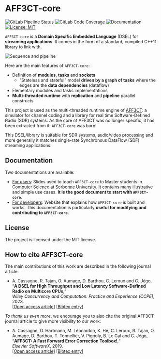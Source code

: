 # AFF3CT-core

[![GitLab Pipeline Status](https://img.shields.io/gitlab/pipeline-status/aff3ct/aff3ct-core.svg?branch=development)](https://gitlab.com/aff3ct/aff3ct-core/pipelines)
[![GitLab Code Coverage](https://img.shields.io/gitlab/pipeline-coverage/aff3ct/aff3ct-core?branch=development)](https://aff3ct.gitlab.io/aff3ct-core/)
[![Documentation](https://img.shields.io/badge/doc-passing-green)](https://aff3ct.github.io/aff3ct-core/)
[![License: MIT](https://img.shields.io/github/license/aff3ct/aff3ct-core.svg)](./LICENSE)

`AFF3CT-core` is a **Domain Specific Embedded Language** (DSEL) for **streaming 
applications**. It comes in the form of a standard, compiled C++11 library to link 
with.

![Sequence and pipeline](./docs/assets/sequence_to_pipeline.svg)

Here are the main features of `AFF3CT-core`:
  - Definition of **modules**, **tasks** and **sockets**
    * "Stateless and stateful" model **driven by a graph of tasks** where the 
      edges are the **data dependencies** (dataflow)
  - Elementary modules and tasks implementations
  - **Multi-threaded runtime** with **replication** and **pipeline** parallel 
    constructs

This project is used as the multi-threaded runtime engine of
[AFF3CT](https://github.com/aff3ct/aff3ct): a simulator for channel coding and a
library for real time Software-Defined Radio (SDR) systems.
As the core of AFF3CT was no longer specific, it has been extracted from it: 
`AFF3CT-core` was born!

This DSEL/library is suitable for SDR systems, audio/video processing and more 
generally it matches single-rate Synchronous DataFlow (SDF) streaming 
applications.

## Documentation

Two documentations are available:
- [For users](https://largo.lip6.fr/~cassagnea/docs/UFR/MU5IN160/CM/CM5_AFF3CT_for_Streaming_Apps.pdf): 
  Slides used to teach `AFF3CT-core` to Master students in Computer Science at 
  [Sorbonne University](https://www.sorbonne-universite.fr/). It contains many 
  illustrative and simple use cases. **It is the good document to start with 
  `AFF3CT-core`**.
- [For developers](https://aff3ct.github.io/aff3ct-core/): Website that explains 
  how `AFF3CT-core` is built and works. This documentation is particularly 
  **useful for modifying and contributing to `AFF3CT-core`**.

## License

The project is licensed under the MIT license.

## How to cite AFF3CT-core

The main contributions of this work are described in the following journal 
article:  
- A. Cassagne, R. Tajan, O. Aumage, D. Barthou, C. Leroux and C. Jégo,  
  “**A DSEL for High Throughput and Low Latency Software-Defined Radio on Multicore CPUs**,“  
  *Wiley Concurrency and Computation: Practice and Experience (CCPE)*, 2023.  
  [[Open access article](https://doi.org/10.1002/cpe.7820)] [[Bibtex entry](https://aff3ct.github.io/resources/bibtex/Cassagne2023%20-%20A%20DSEL%20for%20High%20Throughput%20and%20Low%20Latency%20Software-Defined%20Radio%20on%20Multicore%20CPUs.bib)]

*To thank us even more*, we encourage you to also cite the original AFF3CT 
journal article to give more visibility to our work:  
- A. Cassagne, O. Hartmann, M. Léonardon, K. He, C. Leroux, R. Tajan, O. Aumage, D. Barthou, T. Tonnellier, V. Pignoly, B. Le Gal and C. Jégo,  
  “**AFF3CT: A Fast Forward Error Correction Toolbox!**,“  
  *Elsevier SoftwareX*, 2019.  
  [[Open access article](https://doi.org/10.1016/j.softx.2019.100345)] [[Bibtex entry](https://aff3ct.github.io/resources/bibtex/Cassagne2019a%20-%20AFF3CT:%20A%20Fast%20Forward%20Error%20Correction%20Toolbox.bib)]
